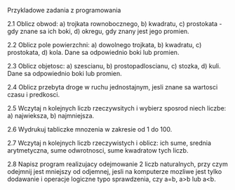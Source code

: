 Przykladowe zadania z programowania

2.1 Oblicz obwod: a) trojkata rownobocznego, b) kwadratu, c) prostokata - gdy znane sa ich boki, d) okregu, gdy znany jest jego promien.

2.2 Oblicz pole powierzchni: a) dowolnego trojkata, b) kwadratu, c) prostokata, d) kola. Dane sa odpowiednio boki lub promien.

2.3 Oblicz objetosc: a) szescianu, b) prostopadloscianu, c) stozka, d) kuli. Dane sa odpowiednio boki lub promien.

2.4 Oblicz przebyta droge w ruchu jednostajnym, jesli znane sa wartosci czasu i predkosci.

2.5 Wczytaj n kolejnych liczb rzeczywsitych i wybierz sposrod niech liczbe: a) najwieksza, b) najmniejsza.

2.6 Wydrukuj tabliczke mnozenia w zakresie od 1 do 100.

2.7 Wczytaj n kolejnych liczb rzeczywistych i oblicz: ich sume, srednia arytmetyczna, sume odwrotnosci, sume kwadratow tych liczb.

2.8 Napisz program realizujacy odejmowanie 2 liczb naturalnych, przy czym odejmnij jest mniejszy od odjemnej, jesli na komputerze mozliwe jest tylko dodawanie i operacje logiczne typo sprawdzenia, czy a=b, a>b lub a<b.
